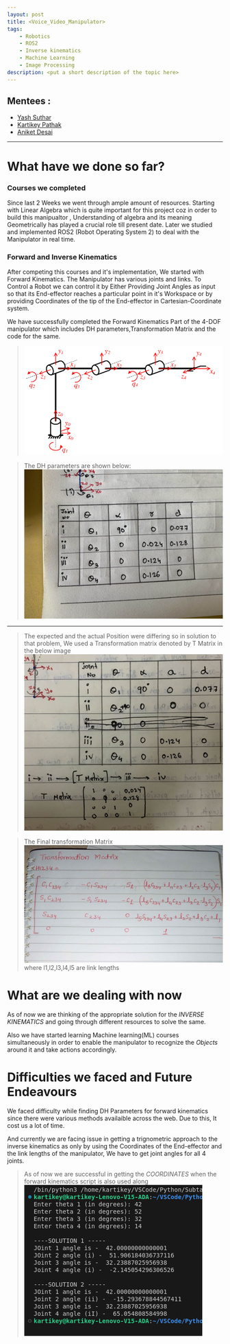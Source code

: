 ```yaml
---
layout: post
title: <Voice_Video_Manipulator>
tags: 
    - Robotics
    - ROS2
    - Inverse kinematics
    - Machine Learning
    - Image Processing
description: <put a short description of the topic here>
---
```


## Mentees  :
- [Yash Suthar](https://github.com/BlazinBull)
- [Kartikey Pathak](https://github.com/NoobMaster-version)
- [Aniket Desai](https://github.com/MASQUERADE-2005)

---
# What have we done so far?
### Courses we completed
Since last 2 Weeks we went through ample amount of resources. Starting with Linear Algebra which is quite important for this project coz in order to build this manipualtor , Understanding of algebra and its meaning Geometrically has played a crucial role till present date. Later we studied and implemented ROS2 (Robot Operating System 2) to deal with the Manipulator in real time. 


### Forward and Inverse Kinematics
After competing this courses and it's implementation, We started with Forward Kinematics. The Manipulator has various joints and links. To Control a Robot we can control it by Either Providing Joint Angles as input so that its End-effector reaches a particular point in it's Workspace or by providing Coordinates of the tip of the End-effector in Cartesian-Coordinate system.

We have successfully completed the Forward Kinematics Part of the 4-DOF manipulator which includes DH parameters,Transformation Matrix and the code for the same.

> ![](Assets/F.K.png)

>The DH parameters are shown below:
![](Assets/DH.jpg)

---

>The expected and the actual Position were differing so in solution to that problem, We used a Transformation matrix denoted by T Matrix in the below image
![](Assets/DH3.jpeg)

> The Final transformation Matrix 
![](Assets/Transformation_Matrix.jpg)
where l1,l2,l3,l4,l5 are link lengths

# What are we dealing with now
As of now we are thinking of the appropriate solution for the *INVERSE KINEMATICS* and going through different resources to solve the same.

Also we have started learning Machine learning(ML) courses simultaneously in order to enable the manipulator to recognize the *Objects* around it and take actions accordingly.

# Difficulties we faced and Future Endeavours
We faced difficulty while finding DH Parameters for forward kinematics since there were various methods availaible across the web. Due to this, It cost us a lot of time.

And currently we are facing issue in getting a trignometric approach to the inverse kinematics as only by using the Coordinates of the End-effector and the link lengths of the manipulator, We have to get joint angles for all 4 joints.

> As of now we are successful in getting the *COORDINATES* when the forward kinematics script is also used along
![](Assets/Frwd2Inv.png)
